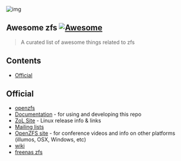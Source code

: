 ![img](https://openzfs.github.io/openzfs-docs/_static/img/logo/480px-Open-ZFS-Secondary-Logo-Colour-halfsize.png)

## Awesome zfs [![Awesome](https://cdn.rawgit.com/sindresorhus/awesome/d7305f38d29fed78fa85652e3a63e154dd8e8829/media/badge.svg)](https://github.com/sindresorhus/awesome)

> A curated list of awesome things related to zfs

## Contents

- [Official](#official)













## Official

- [openzfs](https://github.com/openzfs/zfs)
- [Documentation](https://openzfs.github.io/openzfs-docs/) - for using and developing this repo
- [ZoL Site](https://zfsonlinux.org) - Linux release info & links
- [Mailing lists](https://openzfs.github.io/openzfs-docs/Project%20and%20Community/Mailing%20Lists.html)
- [OpenZFS site](http://open-zfs.org/) - for conference videos and info on other platforms (illumos, OSX, Windows, etc)
- [wiki](https://en.wikipedia.org/wiki/ZFS)
- [freenas zfs](https://www.freenas.org/zfs/)














